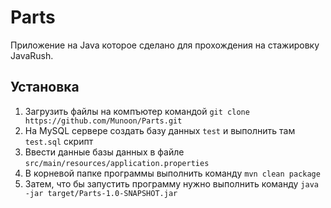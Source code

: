 # Parts
Приложение на Java которое сделано для прохождения на стажировку JavaRush.

## Установка
1) Загрузить файлы на компъютер командой ``git clone https://github.com/Munoon/Parts.git``
2) На MySQL сервере создать базу данных ``test`` и выполнить там ``test.sql`` скрипт
3) Ввести данные базы данных в файле ``src/main/resources/application.properties``
4) В корневой папке программы выполнить команду ``mvn clean package``
5) Затем, что бы запустить программу нужно выполнить команду ``java -jar target/Parts-1.0-SNAPSHOT.jar``